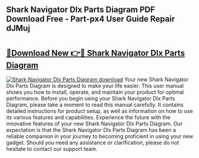 ## Shark Navigator Dlx Parts Diagram PDF Download Free - Part-px4 User Guide Repair dJMuj

# <h2><a href="http://dfjjk4h.blite.top/?on=Shark+Navigator+Dlx+Parts+Diagram">🔗Download New 👉🔴 Shark Navigator Dlx Parts Diagram</a></h2>

[![Shark Navigator Dlx Parts Diagram download](https://i.imgur.com/lujVjoI.png)](http://dfjjk4h.blite.top/?on=Shark+Navigator+Dlx+Parts+Diagram)
Your new Shark Navigator Dlx Parts Diagram is designed to make your life easier. This user manual shows you how to install, operate, and maintain your product for optimal performance. Before you begin using your Shark Navigator Dlx Parts Diagram, please take a moment to read this manual carefully. It contains detailed instructions for product setup, as well as information on how to use its various features and capabilities. Experience the future with the innovative features of your new Shark Navigator Dlx Parts Diagram. Our expectation is that the Shark Navigator Dlx Parts Diagram has been a reliable companion in your journey to becoming proficient in using your new gadget. Should you need any assistance or clarification, please do not hesitate to contact our support team.

